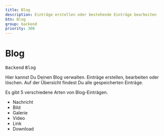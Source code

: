 ```yaml
---
title: Blog
description: Einträge erstellen oder bestehende Einträge bearbeiten
btn: Blog
group: backend
priority: 300
---
```


# Blog

<kbd>Backend</kbd> <kbd>Blog</kbd>

Hier kannst Du Deinen Blog verwalten. Einträge erstellen, bearbeiten oder löschen. 
Auf der Übersicht findest Du alle gespeicherten Einträge.

Es gibt 5 verschiedene Arten von Blog-Einträgen.

* Nachricht
* Bild
* Galerie
* Video
* Link
* Download